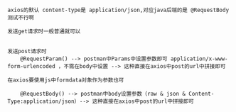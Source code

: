 	axios的默认 content-type是 application/json,对应java后端的是 @RequestBody 测试不行啊
	
	发送get请求时一般普通就可以
	
	
	发送post请求时
		@RequestParam() --> postman中Params中设置参数即可 application/x-www-form-urlencoded ，不需在body中设置 --> 这种直接在axios中post的url中拼接即可
																												 在axios要使用js中formdata对象作为参数也可
		 
		@RequestBody() --> postman中body设置参数（raw & json & Content-Type:application/json）--> 这种直接在axios中post的url中拼接即可